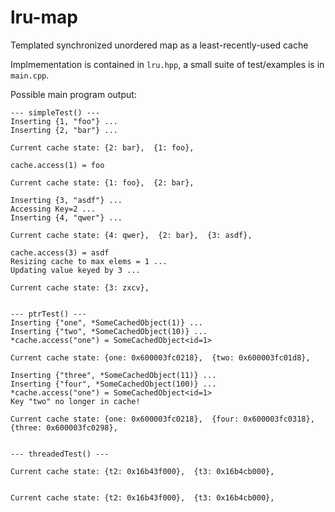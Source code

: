 # lru-map
Templated synchronized unordered map as a least-recently-used cache 

Implmementation is contained in `lru.hpp`, a small suite of test/examples is in `main.cpp`.

Possible main program output:
```
--- simpleTest() ---
Inserting {1, "foo"} ...
Inserting {2, "bar"} ...

Current cache state: {2: bar},  {1: foo},  

cache.access(1) = foo

Current cache state: {1: foo},  {2: bar},  

Inserting {3, "asdf"} ...
Accessing Key=2 ...
Inserting {4, "qwer"} ...

Current cache state: {4: qwer},  {2: bar},  {3: asdf},  

cache.access(3) = asdf
Resizing cache to max elems = 1 ...
Updating value keyed by 3 ...

Current cache state: {3: zxcv},  


--- ptrTest() ---
Inserting {"one", *SomeCachedObject(1)} ...
Inserting {"two", *SomeCachedObject(10)} ...
*cache.access("one") = SomeCachedObject<id=1>

Current cache state: {one: 0x600003fc0218},  {two: 0x600003fc01d8},  

Inserting {"three", *SomeCachedObject(11)} ...
Inserting {"four", *SomeCachedObject(100)} ...
*cache.access("one") = SomeCachedObject<id=1>
Key "two" no longer in cache!

Current cache state: {one: 0x600003fc0218},  {four: 0x600003fc0318},  {three: 0x600003fc0298},  


--- threadedTest() ---

Current cache state: {t2: 0x16b43f000},  {t3: 0x16b4cb000},  


Current cache state: {t2: 0x16b43f000},  {t3: 0x16b4cb000},  


```
